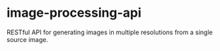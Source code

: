 # image-processing-api
RESTful API for generating images in multiple resolutions from a single source image.
